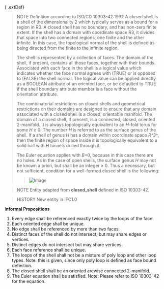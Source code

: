 { .extDef}

<!-- end of short definition -->

> NOTE Definition according to ISO/CD 10303-42:1992
> A closed shell is a shell of the dimensionality 2 which typically serves as a bound for a region in R3. A closed shell has no boundary, and has non-zero finite extent. If the shell has a domain with coordinate space R3, it divides that space into two connected regions, one finite and the other infinite. In this case, the topological normal of the shell is defined as being directed from the finite to the infinite region.
>
> The shell is represented by a collection of faces. The domain of the shell, if present, contains all those faces, together with their bounds. Associated with each face in the shell is a logical value which indicates whether the face normal agrees with (TRUE) or is opposed to (FALSE) the shell normal. The logical value can be applied directly as a BOOLEAN attribute of an oriented face, or be defaulted to TRUE if the shell boundary attribute member is a face without the orientation attribute.
>
> The combinatorial restrictions on closed shells and geometrical restrictions on their domains are designed to ensure that any domain associated with a closed shell is a closed, orientable manifold. The domain of a closed shell, if present, is a connected, closed, oriented 2-manifold. It is always topologically equivalent to an _H_-fold torus for some _H_ ≥ 0. The number _H_ is referred to as the surface genus of the shell. If a shell of genus _H_ has a domain within coordinate space _R^3^_, then the finite region of space inside it is topologically equivalent to a solid ball with _H_ tunnels drilled through it.
>
> The Euler equation applies with _B_=0, because in this case there are no holes. As in the case of open shells, the surface genus _H_ may not be known a priori, but shall be an integer ≥ 0. Thus a necessary, but not sufficient, condition for a well-formed closed shell is the following:
>> ![Image](../../../../figures/ifcopenshell-math1.gif)


>
> NOTE Entity adapted from **closed_shell** defined in ISO 10303-42.

> HISTORY New entity in IFC1.0

**Informal Propositions**

1. Every edge shall be referenced exactly twice by the loops of the face.
2. Each oriented edge shall be unique.
3. No edge shall be referenced by more than two faces.
4. Distinct faces of the shell do not intersect, but may share edges or vertices.
5. Distinct edges do not intersect but may share vertices.
6. Each face reference shall be unique.
7. The loops of the shell shall not be a mixture of poly loop and other loop types. Note: this is given, since only poly loop is defined as face bound definition.
8. The closed shell shall be an oriented arcwise connected 2-manifold.
9. The Euler equation shall be satisfied. Note: Please refer to ISO 10303-42 for the equation.
